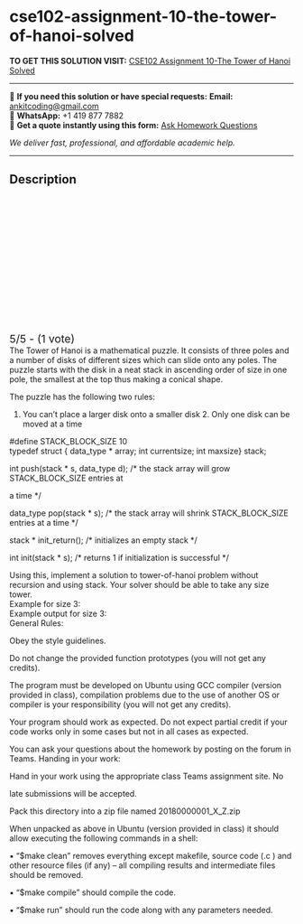 # cse102-assignment-10-the-tower-of-hanoi-solved
**TO GET THIS SOLUTION VISIT:** [CSE102 Assignment 10-The Tower of Hanoi Solved](https://www.ankitcodinghub.com/product/cse102-assignment-10-the-tower-of-hanoi-solved/)


---

📩 **If you need this solution or have special requests:** **Email:** ankitcoding@gmail.com  
📱 **WhatsApp:** +1 419 877 7882  
📄 **Get a quote instantly using this form:** [Ask Homework Questions](https://www.ankitcodinghub.com/services/ask-homework-questions/)

*We deliver fast, professional, and affordable academic help.*

---

<h2>Description</h2>



<div class="kk-star-ratings kksr-auto kksr-align-center kksr-valign-top" data-payload="{&quot;align&quot;:&quot;center&quot;,&quot;id&quot;:&quot;101996&quot;,&quot;slug&quot;:&quot;default&quot;,&quot;valign&quot;:&quot;top&quot;,&quot;ignore&quot;:&quot;&quot;,&quot;reference&quot;:&quot;auto&quot;,&quot;class&quot;:&quot;&quot;,&quot;count&quot;:&quot;1&quot;,&quot;legendonly&quot;:&quot;&quot;,&quot;readonly&quot;:&quot;&quot;,&quot;score&quot;:&quot;5&quot;,&quot;starsonly&quot;:&quot;&quot;,&quot;best&quot;:&quot;5&quot;,&quot;gap&quot;:&quot;4&quot;,&quot;greet&quot;:&quot;Rate this product&quot;,&quot;legend&quot;:&quot;5\/5 - (1 vote)&quot;,&quot;size&quot;:&quot;24&quot;,&quot;title&quot;:&quot;CSE102 Assignment 10-The Tower of Hanoi Solved&quot;,&quot;width&quot;:&quot;138&quot;,&quot;_legend&quot;:&quot;{score}\/{best} - ({count} {votes})&quot;,&quot;font_factor&quot;:&quot;1.25&quot;}">

<div class="kksr-stars">

<div class="kksr-stars-inactive">
            <div class="kksr-star" data-star="1" style="padding-right: 4px">


<div class="kksr-icon" style="width: 24px; height: 24px;"></div>
        </div>
            <div class="kksr-star" data-star="2" style="padding-right: 4px">


<div class="kksr-icon" style="width: 24px; height: 24px;"></div>
        </div>
            <div class="kksr-star" data-star="3" style="padding-right: 4px">


<div class="kksr-icon" style="width: 24px; height: 24px;"></div>
        </div>
            <div class="kksr-star" data-star="4" style="padding-right: 4px">


<div class="kksr-icon" style="width: 24px; height: 24px;"></div>
        </div>
            <div class="kksr-star" data-star="5" style="padding-right: 4px">


<div class="kksr-icon" style="width: 24px; height: 24px;"></div>
        </div>
    </div>

<div class="kksr-stars-active" style="width: 138px;">
            <div class="kksr-star" style="padding-right: 4px">


<div class="kksr-icon" style="width: 24px; height: 24px;"></div>
        </div>
            <div class="kksr-star" style="padding-right: 4px">


<div class="kksr-icon" style="width: 24px; height: 24px;"></div>
        </div>
            <div class="kksr-star" style="padding-right: 4px">


<div class="kksr-icon" style="width: 24px; height: 24px;"></div>
        </div>
            <div class="kksr-star" style="padding-right: 4px">


<div class="kksr-icon" style="width: 24px; height: 24px;"></div>
        </div>
            <div class="kksr-star" style="padding-right: 4px">


<div class="kksr-icon" style="width: 24px; height: 24px;"></div>
        </div>
    </div>
</div>


<div class="kksr-legend" style="font-size: 19.2px;">
            5/5 - (1 vote)    </div>
    </div>
<div class="page" title="Page 1">
<div class="layoutArea">
<div class="column">
The Tower of Hanoi is a mathematical puzzle. It consists of three poles and a number of disks of different sizes which can slide onto any poles. The puzzle starts with the disk in a neat stack in ascending order of size in one pole, the smallest at the top thus making a conical shape.

The puzzle has the following two rules:

1. You can’t place a larger disk onto a smaller disk 2. Only one disk can be moved at a time

</div>
</div>
<div class="section">
<div class="section">
<div class="layoutArea">
<div class="column">
#define STACK_BLOCK_SIZE 10

</div>
</div>
</div>
<div class="section">
<div class="layoutArea">
<div class="column">
typedef struct { data_type * array; int currentsize; int maxsize} stack;

int push(stack * s, data_type d); /* the stack array will grow STACK_BLOCK_SIZE entries at

</div>
</div>
</div>
<div class="section">
<div class="layoutArea">
<div class="column">
a time */

data_type pop(stack * s); /* the stack array will shrink STACK_BLOCK_SIZE entries at a time */

stack * init_return(); /* initializes an empty stack */

int init(stack * s); /* returns 1 if initialization is successful */

</div>
</div>
</div>
<div class="section">
<div class="layoutArea">
<div class="column">
Using this, implement a solution to tower-of-hanoi problem without recursion and using stack. Your solver should be able to take any size tower.

</div>
</div>
</div>
</div>
</div>
<div class="page" title="Page 2">
<div class="section">
<div class="layoutArea">
<div class="column">
Example for size 3:

</div>
</div>
<div class="layoutArea">
<div class="column">
Example output for size 3:

</div>
</div>
</div>
<div class="layoutArea">
<div class="column">
General Rules:

Obey the style guidelines.

Do not change the provided function prototypes (you will not get any credits).

The program must be developed on Ubuntu using GCC compiler (version provided in class), compilation problems due to the use of another OS or compiler is your responsibility (you will not get any credits).

Your program should work as expected. Do not expect partial credit if your code works only in some cases but not in all cases as expected.

You can ask your questions about the homework by posting on the forum in Teams. Handing in your work:

Hand in your work using the appropriate class Teams assignment site. No

</div>
</div>
</div>
<div class="page" title="Page 3">
<div class="layoutArea">
<div class="column">
late submissions will be accepted.

Pack this directory into a zip file named 20180000001_X_Z.zip

When unpacked as above in Ubuntu (version provided in class) it should allow executing the following commands in a shell:

▪ “$make clean” removes everything except makefile, source code (.c ) and other resource files (if any) – all compiling results and intermediate files should be removed.

▪ “$make compile” should compile the code.

▪ “$make run” should run the code along with any parameters needed.

</div>
</div>
</div>
